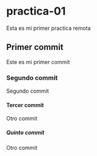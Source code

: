 # practica-01
Esta es mi primer practica remota

## Primer commit
Este es mi primer commit

### Segundo commit
Segundo commit

#### Tercer commit
Otro commit

##### Quinto commit
Otro commit

